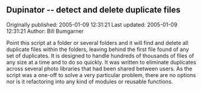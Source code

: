 ## Dupinator -- detect and delete duplicate files 
Originally published: 2005-01-09 12:31:21 
Last updated: 2005-01-09 12:31:21 
Author: Bill Bumgarner 
 
Point this script at a folder or several folders and it will find and delete all duplicate files within the folders, leaving behind the first file found of any set of duplicates.   It is designed to handle hundreds of thousands of files of any size at a time and to do so quickly.   It was written to eliminate duplicates across several photo libraries that had been shared between users.  As the script was a one-off to solve a very particular problem, there are no options nor is it refactoring into any kind of modules or reusable functions.